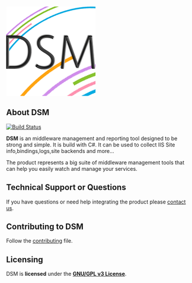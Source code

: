 
![Product Gif](./dsm-logo.png)

## About DSM
[![Build Status](https://dtalm.visualstudio.com/DUY%20Self%20Service/_apis/build/status/DogusTeknoloji.DSM.Core?branchName=master)](https://dtalm.visualstudio.com/DUY%20Self%20Service/_build/latest?definitionId=749&branchName=master)


**DSM** is an middleware management and reporting tool designed to be strong and simple. It is build with C#. It can be used to collect IIS Site info,bindings,logs,site backends and more...

The product represents a big suite of middleware management tools that can help you easily watch and manage your services. 

## Technical Support or Questions

If you have questions or need help integrating the product please [contact us](https://www.d-teknoloji.com.tr).

## Contributing to DSM
Follow the [contributing](CONTRIBUTING.md) file.

## Licensing

DSM is **licensed** under the **[GNU/GPL v3 License]**.

[GNU/GPL v3 License]: https://github.com/DogusTeknoloji/DSM.Core/blob/master/LICENSE
